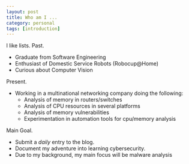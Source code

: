 ```yaml
---
layout: post
title: Who am I ... 
category: personal
tags: [introduction]
---
```


I like lists.
Past. 
- Graduate from Software Engineering
- Enthusiast of Domestic Service Robots (Robocup@Home)
- Curious about Computer Vision 

Present. 
- Working in a multinational networking company doing the following: 
  - Analysis of memory in routers/switches
  - Analysis of CPU resources in several platforms
  - Analysis of memory vulnerabilities
  - Experimentation in automation tools for cpu/memory analysis 
  
Main Goal. 
- Submit a *daily* entry to the blog. 
- Document my adventure into learning cybersecurity. 
- Due to my background, my main focus will be malware analysis 

